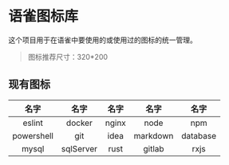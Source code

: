 # 语雀图标库

这个项目用于在语雀中要使用的或使用过的图标的统一管理。

> 图标推荐尺寸：320*200

## 现有图标

|     名字     |    名字     |  名字   |    名字    |    名字    |
|:----------:|:---------:|:-----:|:--------:|:--------:|
|   eslint   |  docker   | nginx |   node   |   npm    |
| powershell |    git    | idea  | markdown | database |
|   mysql    | sqlServer | rust  |  gitlab  |   rxjs   |
